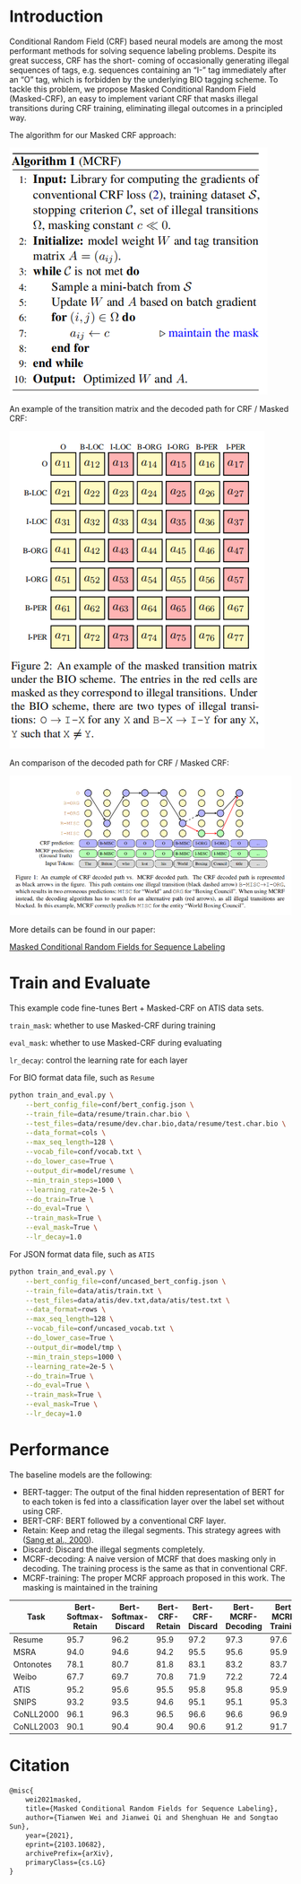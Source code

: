 # Introduction
Conditional Random Field (CRF) based neural models are among the most performant methods for solving sequence labeling problems. Despite its great success, CRF has the short- coming of occasionally generating illegal sequences of tags, e.g. sequences containing an
“I-” tag immediately after an “O” tag, which is forbidden by the underlying BIO tagging scheme. 
To tackle this problem, we propose Masked Conditional Random Field (Masked-CRF), an easy to implement variant CRF that masks illegal transitions during CRF training, eliminating illegal outcomes in a principled way.

The algorithm for our Masked CRF approach:

![avatar](docs/pseudocode.png)

An example of the transition matrix and the decoded path for CRF / Masked CRF:

![avatar](docs/masked_transition_matrix.png)

An comparison of the decoded path for CRF / Masked CRF:

![avatar](docs/CRF_decode_path.png)

More details can be found in our paper:

[Masked Conditional Random Fields for Sequence Labeling](https://arxiv.org/abs/2103.10682)


# Train and Evaluate
This example code fine-tunes Bert + Masked-CRF on ATIS data sets.

`train_mask`: whether to use Masked-CRF during training

`eval_mask`: whether to use Masked-CRF during evaluating

`lr_decay`: control the learning rate for each layer


For BIO format data file, such as `Resume`
```bash
python train_and_eval.py \
    --bert_config_file=conf/bert_config.json \
    --train_file=data/resume/train.char.bio \
    --test_files=data/resume/dev.char.bio,data/resume/test.char.bio \
    --data_format=cols \
    --max_seq_length=128 \
    --vocab_file=conf/vocab.txt \
    --do_lower_case=True \
    --output_dir=model/resume \
    --min_train_steps=1000 \
    --learning_rate=2e-5 \
    --do_train=True \
    --do_eval=True \
    --train_mask=True \
    --eval_mask=True \
    --lr_decay=1.0
```

For JSON format data file, such as `ATIS`

```bash
python train_and_eval.py \
    --bert_config_file=conf/uncased_bert_config.json \
    --train_file=data/atis/train.txt \
    --test_files=data/atis/dev.txt,data/atis/test.txt \
    --data_format=rows \
    --max_seq_length=128 \
    --vocab_file=conf/uncased_vocab.txt \
    --do_lower_case=True \
    --output_dir=model/tmp \
    --min_train_steps=1000 \
    --learning_rate=2e-5 \
    --do_train=True \
    --do_eval=True \
    --train_mask=True \
    --eval_mask=True \
    --lr_decay=1.0
```

# Performance
The baseline models are the following:
* BERT-tagger: The output of the final hidden representation of BERT for to each token is fed into a classification layer over the label set without using CRF.
* BERT-CRF: BERT followed by a conventional CRF layer.
* Retain: Keep and retag the illegal segments.
This strategy agrees with ([Sang et al., 2000](https://www.aclweb.org/anthology/W00-0726/)).
* Discard: Discard the illegal segments completely.
* MCRF-decoding: A naive version of MCRF
that does masking only in decoding. The training process is the same as that in conventional
CRF.
* MCRF-training: The proper MCRF approach proposed in this work. The masking is
maintained in the training

|  Task   |  Bert-Softmax-Retain  |  Bert-Softmax-Discard  |  Bert-CRF-Retain  |  Bert-CRF-Discard  |  Bert-MCRF-Decoding  |  Bert-MCRF-Training  |
|  ----  | ----  | ---- | ---- | ---- | ----  | ---- |
| Resume | 95.7 | 96.2 | 95.9 | 97.2 | 97.3 | 97.6 |
| MSRA | 94.0 | 94.6 | 94.2 | 95.5 | 95.6 | 95.9 |
| Ontonotes | 78.1 | 80.7 | 81.8 | 83.1 | 83.2 | 83.7 |
| Weibo | 67.7 | 69.7 | 70.8 | 71.9 | 72.2 | 72.4 |
| ATIS | 95.2 | 95.6 | 95.5 | 95.8 | 95.8 | 95.9 |
| SNIPS | 93.2 | 93.5 | 94.6 | 95.1 | 95.1 | 95.3 |
| CoNLL2000 | 96.1 | 96.3 | 96.5 | 96.6 | 96.6 | 96.9 |
| CoNLL2003 | 90.1 | 90.4 | 90.4 | 90.6 | 91.2 | 91.7 |


# Citation
````
@misc{
    wei2021masked,
    title={Masked Conditional Random Fields for Sequence Labeling}, 
    author={Tianwen Wei and Jianwei Qi and Shenghuan He and Songtao Sun},
    year={2021},
    eprint={2103.10682},
    archivePrefix={arXiv},
    primaryClass={cs.LG}
}
````
